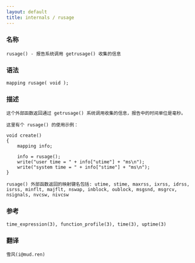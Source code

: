 ```yaml
---
layout: default
title: internals / rusage
---
```


### 名称

    rusage() - 报告系统调用 getrusage() 收集的信息

### 语法

    mapping rusage( void );

### 描述

    这个外部函数返回通过 getrusage() 系统调用收集的信息，报告中的时间单位是毫秒。

    这里有个 rusage() 的使用示例：

    void create()
    {
        mapping info;

        info = rusage();
        write("user time = " + info["utime"] + "ms\n");
        write("system time = " + info["stime"] + "ms\n");
    }

    rusage() 外部函数返回的映射键名包括: utime, stime, maxrss, ixrss, idrss, isrss, minflt, majflt, nswap, inblock, oublock, msgsnd, msgrcv, nsignals, nvcsw, nivcsw

### 参考

    time_expression(3), function_profile(3), time(3), uptime(3)

### 翻译 ###

    雪风(i@mud.ren)
